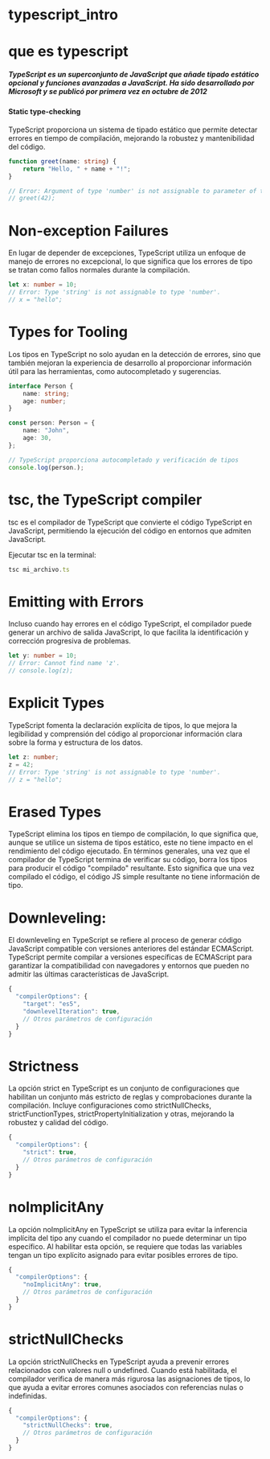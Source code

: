 # typescript_intro

# que es typescript
##### TypeScript es un superconjunto de JavaScript que añade tipado estático opcional y funciones avanzadas a JavaScript. Ha sido desarrollado por Microsoft y se publicó por primera vez en octubre de 2012


#### Static type-checking
TypeScript proporciona un sistema de tipado estático que permite detectar errores en tiempo de compilación, mejorando la robustez y mantenibilidad del código.

```typescript
function greet(name: string) {
    return "Hello, " + name + "!";
}

// Error: Argument of type 'number' is not assignable to parameter of type 'string'.
// greet(42); 
```
# Non-exception Failures

En lugar de depender de excepciones, TypeScript utiliza un enfoque de manejo de errores no excepcional, lo que significa que los errores de tipo se tratan como fallos normales durante la compilación.

```typescript
let x: number = 10;
// Error: Type 'string' is not assignable to type 'number'.
// x = "hello";
```
# Types for Tooling
Los tipos en TypeScript no solo ayudan en la detección de errores, sino que también mejoran la experiencia de desarrollo al proporcionar información útil para las herramientas, como autocompletado y sugerencias.

```typescript
interface Person {
    name: string;
    age: number;
}

const person: Person = {
    name: "John",
    age: 30,
};

// TypeScript proporciona autocompletado y verificación de tipos
console.log(person.);
```

# tsc, the TypeScript compiler
tsc es el compilador de TypeScript que convierte el código TypeScript en JavaScript, permitiendo la ejecución del código en entornos que admiten JavaScript.

Ejecutar tsc en la terminal:
```typescript
tsc mi_archivo.ts
```
# Emitting with Errors
Incluso cuando hay errores en el código TypeScript, el compilador puede generar un archivo de salida JavaScript, lo que facilita la identificación y corrección progresiva de problemas.
```typescript
let y: number = 10;
// Error: Cannot find name 'z'.
// console.log(z);
```
# Explicit Types
TypeScript fomenta la declaración explícita de tipos, lo que mejora la legibilidad y comprensión del código al proporcionar información clara sobre la forma y estructura de los datos.
```typescript
let z: number;
z = 42;
// Error: Type 'string' is not assignable to type 'number'.
// z = "hello";
```
# Erased Types
TypeScript elimina los tipos en tiempo de compilación, lo que significa que, aunque se utilice un sistema de tipos estático, este no tiene impacto en el rendimiento del código ejecutado.
En términos generales, una vez que el compilador de TypeScript termina de verificar su código, borra los tipos para producir el código "compilado" resultante. Esto significa que una vez compilado el código, el código JS simple resultante no tiene información de tipo.

# Downleveling:

El downleveling en TypeScript se refiere al proceso de generar código JavaScript compatible con versiones anteriores del estándar ECMAScript. TypeScript permite compilar a versiones específicas de ECMAScript para garantizar la compatibilidad con navegadores y entornos que pueden no admitir las últimas características de JavaScript.
```typescript
{
  "compilerOptions": {
    "target": "es5",
    "downlevelIteration": true,
    // Otros parámetros de configuración
  }
}
```


# Strictness
La opción strict en TypeScript es un conjunto de configuraciones que habilitan un conjunto más estricto de reglas y comprobaciones durante la compilación. Incluye configuraciones como strictNullChecks, strictFunctionTypes, strictPropertyInitialization y otras, mejorando la robustez y calidad del código.
```typescript
{
  "compilerOptions": {
    "strict": true,
    // Otros parámetros de configuración
  }
}
```

# noImplicitAny
La opción noImplicitAny en TypeScript se utiliza para evitar la inferencia implícita del tipo any cuando el compilador no puede determinar un tipo específico. Al habilitar esta opción, se requiere que todas las variables tengan un tipo explícito asignado para evitar posibles errores de tipo.
```typescript
{
  "compilerOptions": {
    "noImplicitAny": true,
    // Otros parámetros de configuración
  }
}

```


# strictNullChecks
La opción strictNullChecks en TypeScript ayuda a prevenir errores relacionados con valores null o undefined. Cuando está habilitada, el compilador verifica de manera más rigurosa las asignaciones de tipos, lo que ayuda a evitar errores comunes asociados con referencias nulas o indefinidas.
```typescript
{
  "compilerOptions": {
    "strictNullChecks": true,
    // Otros parámetros de configuración
  }
}

```


